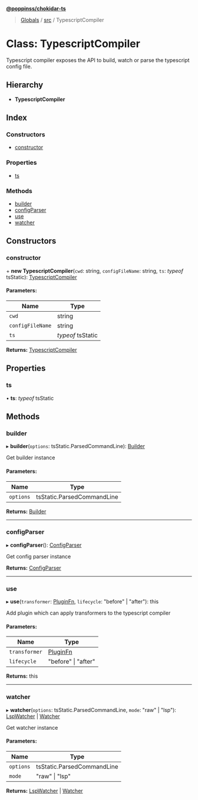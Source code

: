 **[@poppinss/chokidar-ts](../README.md)**

> [Globals](../README.md) / [src](../modules/src.md) / TypescriptCompiler

# Class: TypescriptCompiler

Typescript compiler exposes the API to build, watch or parse
the typescript config file.

## Hierarchy

* **TypescriptCompiler**

## Index

### Constructors

* [constructor](src.typescriptcompiler.md#constructor)

### Properties

* [ts](src.typescriptcompiler.md#ts)

### Methods

* [builder](src.typescriptcompiler.md#builder)
* [configParser](src.typescriptcompiler.md#configparser)
* [use](src.typescriptcompiler.md#use)
* [watcher](src.typescriptcompiler.md#watcher)

## Constructors

### constructor

\+ **new TypescriptCompiler**(`cwd`: string, `configFileName`: string, `ts`: *typeof* tsStatic): [TypescriptCompiler](src.typescriptcompiler.md)

#### Parameters:

Name | Type |
------ | ------ |
`cwd` | string |
`configFileName` | string |
`ts` | *typeof* tsStatic |

**Returns:** [TypescriptCompiler](src.typescriptcompiler.md)

## Properties

### ts

•  **ts**: *typeof* tsStatic

## Methods

### builder

▸ **builder**(`options`: tsStatic.ParsedCommandLine): [Builder](src.builder.md)

Get builder instance

#### Parameters:

Name | Type |
------ | ------ |
`options` | tsStatic.ParsedCommandLine |

**Returns:** [Builder](src.builder.md)

___

### configParser

▸ **configParser**(): [ConfigParser](src.configparser.md)

Get config parser instance

**Returns:** [ConfigParser](src.configparser.md)

___

### use

▸ **use**(`transformer`: [PluginFn](../modules/src.md#pluginfn), `lifecycle`: \"before\" \| \"after\"): this

Add plugin which can apply transformers to the typescript compiler

#### Parameters:

Name | Type |
------ | ------ |
`transformer` | [PluginFn](../modules/src.md#pluginfn) |
`lifecycle` | \"before\" \| \"after\" |

**Returns:** this

___

### watcher

▸ **watcher**(`options`: tsStatic.ParsedCommandLine, `mode`: \"raw\" \| \"lsp\"): [LspWatcher](src.lspwatcher.md) \| [Watcher](src.watcher.md)

Get watcher instance

#### Parameters:

Name | Type |
------ | ------ |
`options` | tsStatic.ParsedCommandLine |
`mode` | \"raw\" \| \"lsp\" |

**Returns:** [LspWatcher](src.lspwatcher.md) \| [Watcher](src.watcher.md)
